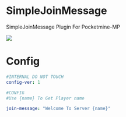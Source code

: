 # SimpleJoinMessage
SimpleJoinMessage Plugin For Pocketmine-MP

[![](https://poggit.pmmp.io/shield.state/SimpleJoinMessage)](https://poggit.pmmp.io/p/SimpleJoinMessage)

# Config 
```yml
#INTERNAL DO NOT TOUCH
config-ver: 1

#CONFIG
#Use {name} To Get Player name

join-message: "Welcome To Server {name}"
```
